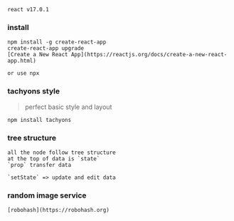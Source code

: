 `react v17.0.1`

### install 
    npm install -g create-react-app
    create-react-app upgrade
    [Create a New React App](https://reactjs.org/docs/create-a-new-react-app.html)

    or use npx

### tachyons style 
> perfect basic style and layout
    
    npm install tachyons

### tree structure

    all the node follow tree structure
    at the top of data is `state`
    `prop` transfer data

    `setState` => update and edit data

### random image service
    [robohash](https://robohash.org)
    